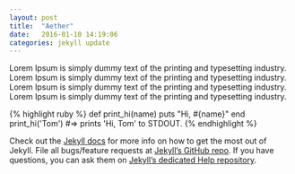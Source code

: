 ```yaml
---
layout: post
title:  "Aether"
date:   2016-01-10 14:19:06
categories: jekyll update
---
```

Lorem Ipsum is simply dummy text of the printing and typesetting industry. Lorem Ipsum is simply dummy text of the printing and typesetting industry.
Lorem Ipsum is simply dummy text of the printing and typesetting industry. Lorem Ipsum is simply dummy text of the printing and typesetting industry.

{% highlight ruby %}
def print_hi(name)
  puts "Hi, #{name}"
end
print_hi('Tom')
#=> prints 'Hi, Tom' to STDOUT.
{% endhighlight %}

Check out the [Jekyll docs][jekyll] for more info on how to get the most out of Jekyll. File all bugs/feature requests at [Jekyll’s GitHub repo][jekyll-gh]. If you have questions, you can ask them on [Jekyll’s dedicated Help repository][jekyll-help].

[jekyll]:      http://jekyllrb.com
[jekyll-gh]:   https://github.com/jekyll/jekyll
[jekyll-help]: https://github.com/jekyll/jekyll-help
